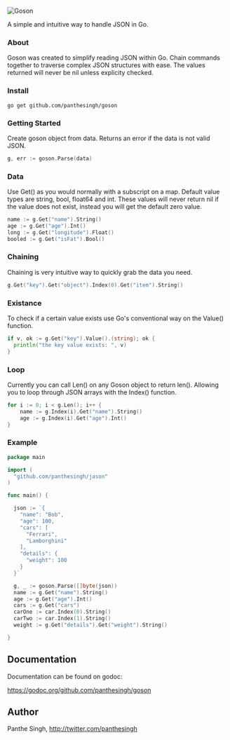 ![Goson](https://dl.dropboxusercontent.com/u/9534337/goson_logo.svg "Goson")

A simple and intuitive way to handle JSON in Go.

### About
Goson was created to simplify reading JSON within Go. Chain commands together
to traverse complex JSON structures with ease. The values returned will never be nil unless explicity checked.


### Install

```shell
go get github.com/panthesingh/goson
```

### Getting Started

Create goson object from data. Returns an error if the data is not valid JSON.
```go
g, err := goson.Parse(data)
```
### Data

Use Get() as you would normally with a subscript on a map. Default value types are string, bool, float64 and int.
These values will never return nil if the value does not exist, instead you will get the default zero value.

```go
name := g.Get("name").String()
age := g.Get("age").Int()
long := g.Get("longitude").Float()
booled := g.Get("isFat").Bool()

```
### Chaining
Chaining is very intuitive way to quickly grab the data you need.

```go
g.Get("key").Get("object").Index(0).Get("item").String()
```

### Existance
To check if a certain value exists use Go's conventional way on the Value() function.

```go
if v, ok := g.Get("key").Value().(string); ok {
  println("the key value exists: ", v)
}
```

### Loop
Currently you can call Len() on any Goson object to return len(). Allowing you to loop
through JSON arrays with the Index() function.

```go
for i := 0; i < g.Len(); i++ {
    name := g.Index(i).Get("name").String()
    age := g.Index(i).Get("age").Int()
}
```

### Example

```go
package main

import (
  "github.com/panthesingh/jason"
)

func main() {

  json := `{
    "name": "Bob",
    "age": 100,
    "cars": [
      "Ferrari",
      "Lamborghini"
    ],
    "details": {
      "weight": 100
    }
  }`

  g, _ := goson.Parse([]byte(json))
  name := g.Get("name").String()
  age := g.Get("age").Int()
  cars := g.Get("cars")
  carOne := car.Index(0).String()
  carTwo := car.Index(1).String()
  weight := g.Get("details").Get("weight").String()

}

```

## Documentation

Documentation can be found on godoc:

https://godoc.org/github.com/panthesingh/goson

## Author

Panthe Singh, http://twitter.com/panthesingh

